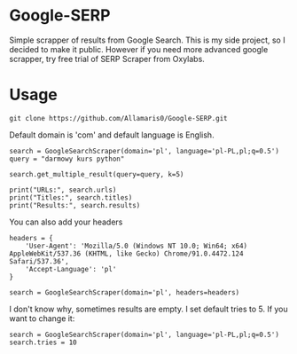 # Google-SERP
Simple scrapper of results from Google Search. This is my side project, so I decided to make it public. However if you need more advanced google scrapper, try free trial of SERP Scraper from Oxylabs.

# Usage
`git clone https://github.com/Allamaris0/Google-SERP.git`

Default domain is 'com' and default language is English. 

```
search = GoogleSearchScraper(domain='pl', language='pl-PL,pl;q=0.5')
query = "darmowy kurs python"

search.get_multiple_result(query=query, k=5)

print("URLs:", search.urls)
print("Titles:", search.titles)
print("Results:", search.results)
```

You can also add your headers
```
headers = {
    'User-Agent': 'Mozilla/5.0 (Windows NT 10.0; Win64; x64) AppleWebKit/537.36 (KHTML, like Gecko) Chrome/91.0.4472.124 Safari/537.36',
    'Accept-Language': 'pl'
}

search = GoogleSearchScraper(domain='pl', headers=headers)
```

I don't know why, sometimes results are empty. I set default tries to 5. If you want to change it:
```
search = GoogleSearchScraper(domain='pl', language='pl-PL,pl;q=0.5')
search.tries = 10
```




